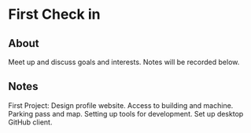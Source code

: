 # First Check in

## About

Meet up and discuss goals and interests. Notes will be recorded below.


## Notes

First Project: Design profile website.
Access to building and machine.
Parking pass and map.
Setting up tools for development.
Set up desktop GitHub client.